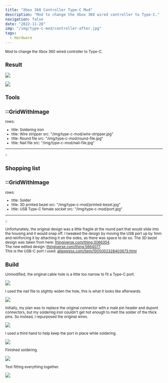 ```yaml
---
title: "Xbox 360 Controller Type-C Mod"
description: "Mod to change the Xbox 360 wired controller to Type-C."
navigation: false
date: "2022-11-28"
img: "/img/type-c-mod/controller-after.jpg"
tags:
  - Hardware
---
```


<small>Mod to change the Xbox 360 wired controller to Type-C.<br>

## Result

![](/img/type-c-mod/controller-before.jpg "")

![](/img/type-c-mod/controller-after.jpg "")

## Tools

::GridWithImage
---
rows:
  - title: Soldering iron
  - title: Wire stripper
    src: "/img/type-c-mod/wire-stripper.jpg"
  - title: Round file
    src: "/img/type-c-mod/round-file.jpg"
  - title: Nail file
    src: "/img/type-c-mod/nail-file.jpg"
---
::

## Shopping list

::GridWithImage
---
rows:
  - title: Solder
  - title: 3D printed bezel
    src: "/img/type-c-mod/printed-bezel.jpg"
  - title: USB Type-C female socket
    src: "/img/type-c-mod/port.jpg"
---
::

Unfortunately, the original design was a little fragile at the round part that
would slide into the housing and it would snap off. I tweaked the design by
moving the USB port up by 1mm and reinforcing it by attaching it on the sides,
as there was space to do so. The 3D bezel design was taken from here:
[thingiverse.com/thing:3066354](https://thingiverse.com/thing:3066354).<br>
The new edited design:
[thingiverse.com/thing:5664077](https://thingiverse.com/thing:5664077).<br>
This is the USB-C port I used:
[aliexpress.com/item/1005002328403673.html](https://aliexpress.com/item/1005002328403673.html)

## Build

Unmodified, the original cable hole is a little too narrow to fit a Type-C port.

![](/img/type-c-mod/before-filing.jpg "")

I used the nail file to slightly widen the hole, this is what it looks like afterwards.

![](/img/type-c-mod/after-filing.jpg "")

Initially, my plan was to replace the original connector with a male pin header
and dupont connectors, but my soldering iron couldn't get hot enough to melt the
solder of the thick pins. So instead, I repurposed the original wires.

![](/img/type-c-mod/failed-idea.jpg "")

I used a third hand to help keep the port in place while soldering.

![](/img/type-c-mod/soldering-port.jpg "")

Finished soldering.

![](/img/type-c-mod/soldering-port-finished.jpg "")

Test fitting everything together.

![](/img/type-c-mod/test-fit.jpg "")
